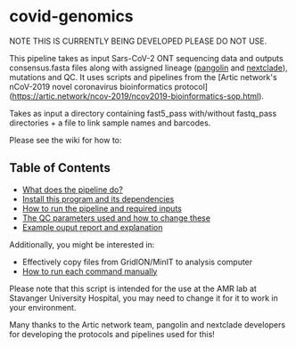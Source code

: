 # covid-genomics

NOTE THIS IS CURRENTLY BEING DEVELOPED PLEASE DO NOT USE.

This pipeline takes as input Sars-CoV-2 ONT sequencing data and outputs consensus.fasta files along with assigned lineage ([pangolin](https://cov-lineages.org/pangolin.html) and [nextclade](https://clades.nextstrain.org/)), mutations and QC. It uses scripts and pipelines from the [Artic network's nCoV-2019 novel coronavirus bioinformatics protocol] (https://artic.network/ncov-2019/ncov2019-bioinformatics-sop.html).

Takes as input a directory containing fast5_pass with/without fastq_pass directories + a file to link sample names and barcodes.

Please see the wiki for how to:
## Table of Contents
* [What does the pipeline do?](https://github.com/marithetland/covid-genomics/wiki/What-does-it-do%3F)
* [Install this program and its dependencies](https://github.com/marithetland/covid-genomics/wiki/Installation)
* [How to run the pipeline and required inputs](https://github.com/marithetland/covid-genomics/wiki/How-to-run)
* [The QC parameters used and how to change these](https://github.com/marithetland/covid-genomics/wiki/QC)
* [Example ouput report and explanation](https://github.com/marithetland/covid-genomics/wiki/Output)

Additionally, you might be interested in:
* Effectively copy files from GridION/MinIT to analysis computer
* [How to run each command manually](https://github.com/marithetland/covid-genomics/wiki/Manual-run)

Please note that this script is intended for the use at the AMR lab at Stavanger University Hospital, you may need to change it for it to work in your environment.

Many thanks to the Artic network team, pangolin and nextclade developers for developing the protocols and pipelines used for this!
